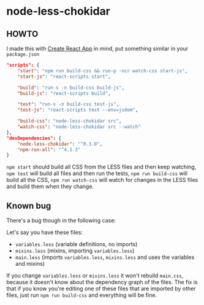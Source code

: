 # node-less-chokidar

## HOWTO

I made this with [Create React App](https://github.com/facebookincubator/create-react-app) in mind, put something similar in your `package.json`

```json
"scripts": {
    "start": "npm run build-css && run-p -ncr watch-css start-js",
    "start-js": "react-scripts start",

    "build": "run-s -n build-css build-js",
    "build-js": "react-scripts build",

    "test": "run-s -n build-css test-js",
    "test-js": "react-scripts test --env=jsdom",

    "build-css": "node-less-chokidar src",
    "watch-css": "node-less-chokidar src --watch"
},
"devDependencies": {
    "node-less-chokidar": "^0.3.0",
    "npm-run-all": "^4.1.3"
}
```

`npm start` should build all CSS from the LESS files and then keep watching,
`npm test` will build all files and then run the tests,
`npm run build-css` will build all the CSS,
`npm run watch-css` will watch for changes in the LESS files and build them when they change.

## Known bug

There's a bug though in the following case:

Let's say you have these files:

* `variables.less` (variable definitions, no imports)
* `mixins.less` (mixins, importing `variables.less`)
* `main.less` (imports `variables.less`, `mixins.less` and uses the variables and mixins)

If you change `variables.less` or `mixins.less` it won't rebuild `main.css`, because it doesn't know about the dependency graph of the files.
The fix is that if you know you're editing one of these files that are imported by other files, just run `npm run build-css` and everything will be fine.
